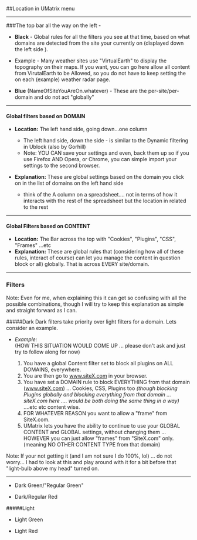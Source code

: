 ##Location in UMatrix menu

---
###The top bar all the way on the left -
 -   **Black** - Global rules for all the filters you see at that time, based on what domains are detected from the site your currently on (displayed down the left side ).
  -   Example - Many weather sites use "VirtualEarth" to display the topography on their maps.   If you want, you can go here allow all content from VirutalEarth to be Allowed, so you do not have to keep setting the on each (example) weather radar page.  

-  **Blue** (NameOfSiteYouAreOn.whatever) - These are the per-site/per-domain and do not act "globally"


--- 
#### Global filters based on DOMAIN 

-  **Location:** The left hand side, going down...one column
	-  The left hand side, down the side - is similar to the Dynamic filtering in Ublock (also by Gorhill) 
	- Note: YOU CAN save your settings and even, back them up so if you use Firefox AND Opera, or Chrome, you can simple import your settings to the second browser.
    
- **Explanation:** These are global settings based on the domain you click on in the list of domains on the left hand side
	- think of the A column on a spreadsheet.... not in terms of how it interacts with the rest of the spreadsheet but the location in related to the rest

	 
---
#### Global Filters based on CONTENT 

- **Location:** The Bar across the top with "Cookies", "Plugins", "CSS", "Frames" ...etc 
- **Explanation:** These are global rules that (considering how all of these rules, interact of course) can let you manage the content in question block or all) globally.  That is across EVERY site/domain. 


---

### Filters
Note: Even for me, when explaining this it can get so confusing with all the possible combinations, though I will try to keep this explanation as simple and straight forward as I can. 

#####Dark 
Dark filters take priority over light filters for a domain.   Lets consider an example. 

- *Example:*  
(HOW THIS SITUATION WOULD COME UP ... please don't ask and just try to follow along for now)

	1.	You have a global Content filter set to block all plugins on ALL DOMAINS, everywhere.   
	2.	You are then go to www.siteX.com in your browser.
	3.	You have set a DOMAIN rule to block EVERYTHING from that domain (www.siteX.com) ... Cookies, CSS, Plugins too *(though blocking Plugins globally and blocking everything from that domain ... siteX.com here .... would be both doing the same thing in a way)* ....etc etc content wise.
	4.	FOR WHATEVER REASON you want to allow a "frame" from SiteX.com.  
	5.	UMatrix lets you have the ability to continue to use your GLOBAL CONTENT and GLOBAL settings, without changing them ... HOWEVER you can just allow "frames" from "SiteX.com" only. (meaning NO OTHER CONTENT TYPE from that domain)


Note:  If your not getting it (and I am not sure I do 100%, lol) ... do not worry... I had to look at this and play around with it for a bit before that "light-bulb above my head" turned on. 





---
- Dark Green/"Regular Green"


- Dark/Regular Red


#####Light 

- Light Green 


- Light Red

 
    
    